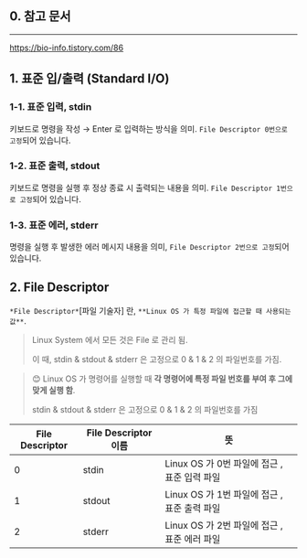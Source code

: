 ## 0. 참고 문서

---

https://bio-info.tistory.com/86

## 1. 표준 입/출력 (Standard I/O)

### 1-1. 표준 입력, stdin

키보드로 명령을 작성 → Enter 로 입력하는 방식을 의미. `File Descriptor 0번으로 고정`되어 있습니다.

### 1-2. 표준 출력, stdout

키보드로 명령을 실행 후 정상 종료 시 출력되는 내용을 의미. `File Descriptor 1번으로 고정`되어 있습니다.

### 1-3. 표준 에러, stderr

명령을 실행 후 발생한 에러 메시지 내용을 의미, `File Descriptor 2번으로 고정`되어 있습니다.

## 2. File Descriptor

`*File Descriptor*`[파일 기술자] 란, `**Linux OS 가 특정 파일에 접근할 때 사용되는 값**`.

> Linux System 에서 모든 것은 File 로 관리 됨.
> 
>이 때, stdin & stdout & stderr 은 고정으로 0 & 1 & 2 의 파일번호를 가짐.


> 😊 Linux OS 가 명령어를 실행할 때 **각 명령어에 특정 파일 번호를 부여 후 그에 맞게 실행 함**. 
> 
> stdin & stdout & stderr 은 고정으로 0 & 1 & 2 의 파일번호를 가짐


| File Descriptor | File Descriptor 이름 | 뜻 |
| --- | --- | --- |
| 0 | stdin | Linux OS 가 0번 파일에 접근 , 표준 입력 파일 |
| 1 | stdout | Linux OS 가 1번 파일에 접근 , 표준 출력 파일 |
| 2 | stderr | Linux OS 가 2번 파일에 접근 , 표준 에러 파일 |